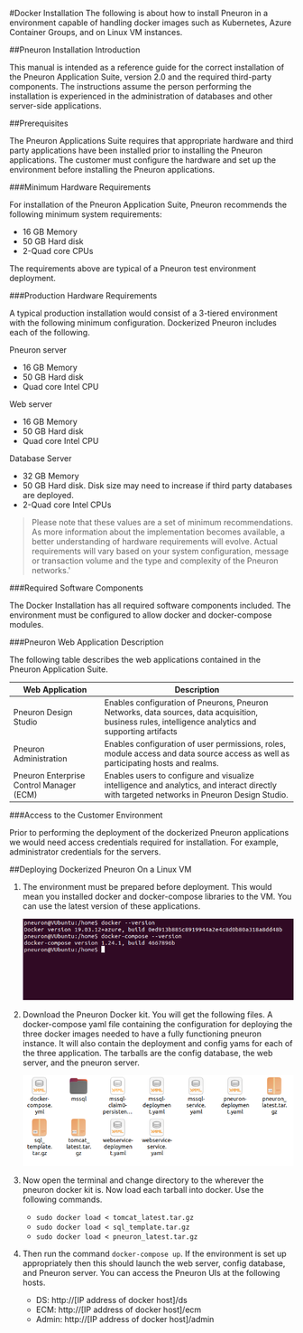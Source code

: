 #Docker Installation
The following is about how to install Pneuron in a environment capable of handling docker images such as Kubernetes, Azure Container Groups, and on Linux VM instances.

##Pneuron Installation Introduction

This manual is intended as a reference guide for the correct installation of the Pneuron Application Suite, version 2.0 and the required third-party components. The instructions assume the person performing the installation is experienced in the administration of databases and other server-side applications.

##Prerequisites

The Pneuron Applications Suite requires that appropriate hardware and third party applications have been installed prior to installing the Pneuron applications.  The customer must configure the hardware and set up the environment before installing the Pneuron applications.

###Minimum Hardware Requirements

For installation of the Pneuron Application Suite, Pneuron recommends the following minimum system requirements:

- 16 GB Memory 
- 50 GB Hard disk
- 2-Quad core CPUs 

The requirements above are typical of a Pneuron test environment deployment. 

###Production Hardware Requirements

A typical production installation would consist of a 3-tiered environment with the following minimum configuration. Dockerized Pneuron includes each of the following.

Pneuron server

- 16 GB Memory
- 50 GB Hard disk
- Quad core Intel CPU 

Web server

- 16 GB Memory
- 50 GB Hard disk
- Quad core Intel CPU

Database Server

- 32 GB Memory
- 50 GB Hard disk. Disk size may need to increase if third party databases are deployed.
- 2-Quad core Intel CPUs 

> Please note that these values are a set of minimum recommendations.  As more information about the implementation becomes available, a better understanding of hardware requirements will evolve.  Actual requirements will vary based on your system configuration, message or transaction volume and the type and complexity of the Pneuron networks.'

###Required Software Components

The Docker Installation has all required software components included. The environment must be configured to allow docker and docker-compose modules.

###Pneuron Web Application Description

The following table describes the web applications contained in the Pneuron Application Suite.


| Web Application                          | Description                                                                                                                                          |
|------------------------------------------|------------------------------------------------------------------------------------------------------------------------------------------------------|
| Pneuron Design Studio                    | Enables configuration of Pneurons, Pneuron Networks, data sources, data acquisition, business rules, intelligence analytics and supporting artifacts |
| Pneuron Administration                   | Enables configuration of user permissions, roles, module access and data source access as well as participating hosts and realms.                    |
| Pneuron Enterprise Control Manager (ECM) | Enables users to configure and visualize intelligence and analytics, and interact directly with targeted networks in Pneuron Design Studio.  

###Access to the Customer Environment

Prior to performing the deployment of the dockerized Pneuron applications we would need access credentials required for installation. For example, administrator credentials for the servers.

##Deploying Dockerized Pneuron On a Linux VM

1. The environment must be prepared before deployment. This would mean you installed docker and docker-compose libraries to the VM. You can use the latest version of these applications.

    ![image.png](../img/Installation/Docker/d1.PNG)

2. Download the Pneuron Docker kit. You will get the following files. A docker-compose yaml file containing the configuration for deploying the three docker images needed to have a fully functioning pneuron instance. It will also contain the deployment and config yams for each of the three application. The tarballs are the config database, the web server, and the pneuron server. 
   
    ![image.png](../img/Installation/Docker/d2.PNG)
	
3. Now open the terminal and change directory to the wherever the pneuron docker kit is. Now load each tarball into docker. Use the following commands.

    - `sudo docker load < tomcat_latest.tar.gz`
	- `sudo docker load < sql_template.tar.gz`
	- `sudo docker load < pneuron_latest.tar.gz`

4. Then run the command `docker-compose up`. If the environment is set up appropriately then this should launch the web server, config database, and Pneuron server. You can access the Pneuron UIs at the following hosts.

    - DS: http://[IP address of docker host]/ds
    - ECM: http://[IP address of docker host]/ecm
    - Admin:  http://[IP address of docker host]/admin
